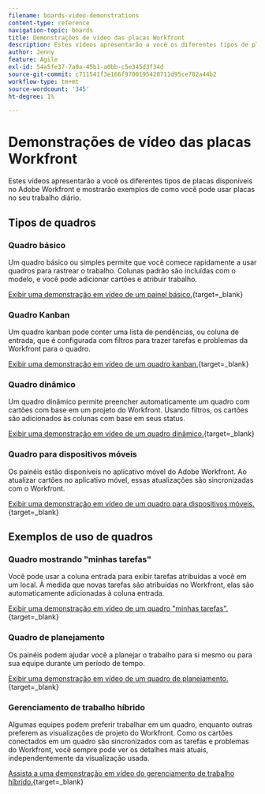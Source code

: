 ```yaml
---
filename: boards-video-demonstrations
content-type: reference
navigation-topic: boards
title: Demonstrações de vídeo das placas Workfront
description: Estes vídeos apresentarão a você os diferentes tipos de placas disponíveis no Adobe Workfront e mostrarão exemplos de como você pode usar placas no seu trabalho diário.
author: Jenny
feature: Agile
exl-id: 54a5fe37-7a0a-45b1-a0bb-c5e345d3f34d
source-git-commit: c711541f3e166f9700195420711d95ce782a44b2
workflow-type: tm+mt
source-wordcount: '345'
ht-degree: 1%

---
```


# Demonstrações de vídeo das placas Workfront

<!--Audited: 12/2023-->

Estes vídeos apresentarão a você os diferentes tipos de placas disponíveis no Adobe Workfront e mostrarão exemplos de como você pode usar placas no seu trabalho diário.

## Tipos de quadros

### Quadro básico

Um quadro básico ou simples permite que você comece rapidamente a usar quadros para rastrear o trabalho. Colunas padrão são incluídas com o modelo, e você pode adicionar cartões e atribuir trabalho.

[Exibir uma demonstração em vídeo de um painel básico.](https://video.tv.adobe.com/v/3416382/){target=_blank}

### Quadro Kanban

Um quadro kanban pode conter uma lista de pendências, ou coluna de entrada, que é configurada com filtros para trazer tarefas e problemas da Workfront para o quadro.

[Exibir uma demonstração em vídeo de um quadro kanban.](https://video.tv.adobe.com/v/3416383/){target=_blank}

### Quadro dinâmico

Um quadro dinâmico permite preencher automaticamente um quadro com cartões com base em um projeto do Workfront. Usando filtros, os cartões são adicionados às colunas com base em seus status.

[Exibir uma demonstração em vídeo de um quadro dinâmico.](https://video.tv.adobe.com/v/3422404/){target=_blank}

### Quadro para dispositivos móveis

Os painéis estão disponíveis no aplicativo móvel do Adobe Workfront. Ao atualizar cartões no aplicativo móvel, essas atualizações são sincronizadas com o Workfront.

[Exibir uma demonstração em vídeo de um quadro para dispositivos móveis.](https://video.tv.adobe.com/v/3416379/){target=_blank}

## Exemplos de uso de quadros

### Quadro mostrando &quot;minhas tarefas&quot;

Você pode usar a coluna entrada para exibir tarefas atribuídas a você em um local. À medida que novas tarefas são atribuídas no Workfront, elas são automaticamente adicionadas à coluna entrada.

[Exibir uma demonstração em vídeo de um quadro &quot;minhas tarefas&quot;.](https://video.tv.adobe.com/v/3416378/){target=_blank}

### Quadro de planejamento

Os painéis podem ajudar você a planejar o trabalho para si mesmo ou para sua equipe durante um período de tempo.

[Exibir uma demonstração em vídeo de um quadro de planejamento.](https://video.tv.adobe.com/v/3416380/){target=_blank}

### Gerenciamento de trabalho híbrido

Algumas equipes podem preferir trabalhar em um quadro, enquanto outras preferem as visualizações de projeto do Workfront. Como os cartões conectados em um quadro são sincronizados com as tarefas e problemas do Workfront, você sempre pode ver os detalhes mais atuais, independentemente da visualização usada.

[Assista a uma demonstração em vídeo do gerenciamento de trabalho híbrido.](https://video.tv.adobe.com/v/3416381/){target=_blank}
